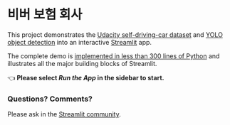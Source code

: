 # 비버 보험 회사

This project demonstrates the [Udacity self-driving-car dataset](https://github.com/udacity/self-driving-car) and [YOLO object detection](https://pjreddie.com/darknet/yolo) into an interactive [Streamlit](https://streamlit.io) app.

The complete demo is [implemented in less than 300 lines of Python](https://github.com/streamlit/demo-self-driving/blob/master/streamlit_app.py) and illustrates all the major building blocks of Streamlit.

👈 **Please select _Run the App_ in the sidebar to start.**

### Questions? Comments?

Please ask in the [Streamlit community](https://discuss.streamlit.io).


